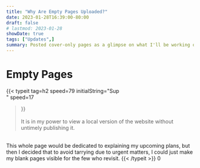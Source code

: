 ```yaml
---
title: "Why Are Empty Pages Uploaded?"
date: 2023-01-28T16:39:00-80:00
draft: false
# lastmod: 2023-01-28
showDate: true
tags: ["Updates",]
summary: Posted cover-only pages as a glimpse on what I'll be working on, articles of any topic may possibly surface.
---
```

# Empty Pages

{{< typeit 
  tag=h2
  speed=79
  initialString="Sup<br>"
  speed=17
>}}
<br><br>
It is in my power to view a local version of the website without untimely publishing it. 
<br>
This whole page would be dedicated to explaining my upcoming plans, but then I decided that to avoid tarrying due to urgent matters, I could just make my blank pages visible for the few who revisit.
{{< /typeit >}}
0
